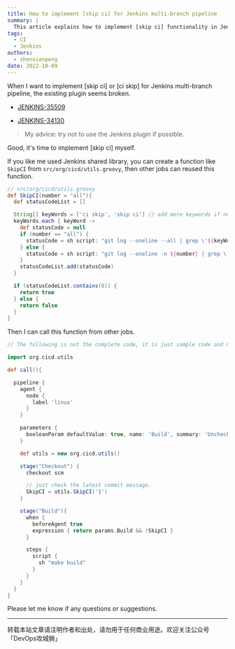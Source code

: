 ```yaml
---
title: How to implement [skip ci] for Jenkins multi-branch pipeline
summary: |
  This article explains how to implement [skip ci] functionality in Jenkins multi-branch pipelines, allowing you to skip builds based on commit messages.
tags:
  - CI
  - Jenkins
authors:
  - shenxianpeng
date: 2022-10-09
---
```


When I want to implement [skip ci] or [ci skip] for Jenkins multi-branch pipeline, the existing plugin seems broken.

* [JENKINS-35509](https://issues.jenkins.io/browse/JENKINS-35509)

* [JENKINS-34130](https://issues.jenkins.io/browse/JENKINS-34130)

> My advice: try not to use the Jenkins plugin if possible.

Good, it's time to implement [skip ci] myself.

If you like me used Jenkins shared library, you can create a function like `SkipCI` from `src/org/cicd/utils.groovy`, then other jobs can reused this function.

```groovy
// src/org/cicd/utils.groovy
def SkipCI(number = "all"){
  def statusCodeList = []

  String[] keyWords = ['ci skip', 'skip ci'] // add more keywords if need.
  keyWords.each { keyWord ->
    def statusCode = null
    if (number == "all") {
      statusCode = sh script: "git log --oneline --all | grep \'${keyWord}\'", returnStatus: true
    } else {
      statusCode = sh script: "git log --oneline -n ${number} | grep \'${keyWord}\'", returnStatus: true
    }
    statusCodeList.add(statusCode)
  }

  if (statusCodeList.contains(0)) {
    return true
  } else {
    return false
  }
}
```

Then I can call this function from other jobs.

```groovy
// The following is not the complete code, it is just sample code and may not be run successfully.

import org.cicd.utils

def call(){

  pipeline {
    agent {
      node {
        label 'linux'
      }
    }

    parameters {
      booleanParam defaultValue: true, name: 'Build', summary: 'Uncheck to skip build.'
    }

    def utils = new org.cicd.utils()

    stage("Checkout") {
      checkout scm

      // just check the latest commit message.
      SkipCI = utils.SkipCI('1')
    }

    stage("Build"){
      when {
        beforeAgent true
        expression { return params.Build && !SkipCI }
      }

      steps {
        script {
          sh "make build"
        }
      }
    }
  }
}

```

Please let me know if any questions or suggestions.

---

转载本站文章请注明作者和出处，请勿用于任何商业用途。欢迎关注公众号「DevOps攻城狮」
